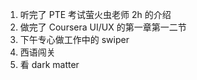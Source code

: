 1. 听完了 PTE 考试萤火虫老师 2h 的介绍
2. 做完了 Coursera UI/UX 的第一章第一二节
3. 下午专心做工作中的 swiper
4. 西语闯关
5. 看 dark matter
